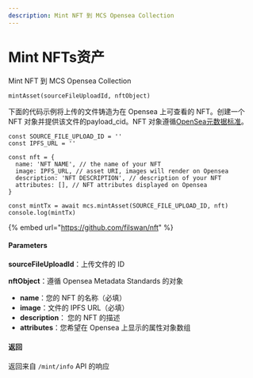 ```yaml
---
description: Mint NFT 到 MCS Opensea Collection
---
```


# Mint NFTs资产

Mint NFT 到 MCS Opensea Collection

```
mintAsset(sourceFileUploadId, nftObject)
```

下面的代码示例将上传的文件铸造为在 Opensea 上可查看的 NFT。创建一个 NFT 对象并提供该文件的payload\_cid。NFT 对象遵循[OpenSea元数据标准](https://docs.opensea.io/docs/metadata-standards)。

```
const SOURCE_FILE_UPLOAD_ID = ''
const IPFS_URL = ''
 
const nft = {
  name: 'NFT NAME', // the name of your NFT
  image: IPFS_URL, // asset URI, images will render on Opensea
  description: 'NFT DESCRIPTION', // description of your NFT
  attributes: [], // NFT attributes displayed on Opensea
}
 
const mintTx = await mcs.mintAsset(SOURCE_FILE_UPLOAD_ID, nft)
console.log(mintTx)
```



{% embed url="https://github.com/filswan/nft" %}

#### Parameters <a href="#parameters" id="parameters"></a>

**sourceFileUploadId**：上传文件的 ID

**nftObject**：遵循 Opensea Metadata Standards 的对象

* **name**：您的 NFT 的名称（必填）
* **image**：文件的 IPFS URL（必填）
* **description**： 您的 NFT 的描述
* **attributes**：您希望在 Opensea 上显示的属性对象数组

#### 返回 <a href="#fan-hui-2" id="fan-hui-2"></a>

返回来自 `/mint/info` API 的响应
